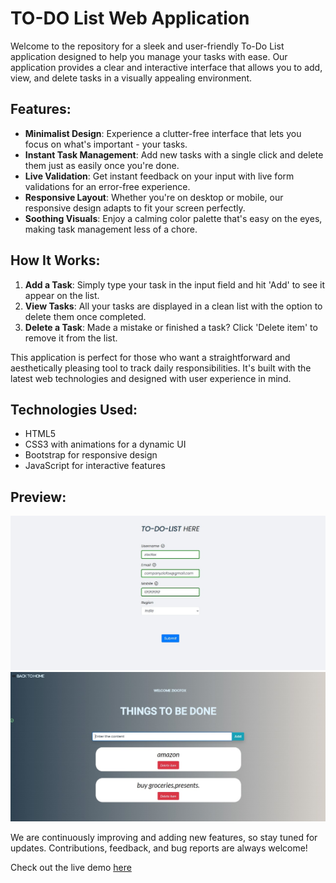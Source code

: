 # TO-DO List Web Application

Welcome to the repository for a sleek and user-friendly To-Do List application designed to help you manage your tasks with ease. Our application provides a clear and interactive interface that allows you to add, view, and delete tasks in a visually appealing environment.

## Features:
- **Minimalist Design**: Experience a clutter-free interface that lets you focus on what's important - your tasks.
- **Instant Task Management**: Add new tasks with a single click and delete them just as easily once you're done.
- **Live Validation**: Get instant feedback on your input with live form validations for an error-free experience.
- **Responsive Layout**: Whether you're on desktop or mobile, our responsive design adapts to fit your screen perfectly.
- **Soothing Visuals**: Enjoy a calming color palette that's easy on the eyes, making task management less of a chore.

## How It Works:
1. **Add a Task**: Simply type your task in the input field and hit 'Add' to see it appear on the list.
2. **View Tasks**: All your tasks are displayed in a clean list with the option to delete them once completed.
3. **Delete a Task**: Made a mistake or finished a task? Click 'Delete item' to remove it from the list.

This application is perfect for those who want a straightforward and aesthetically pleasing tool to track daily responsibilities. It's built with the latest web technologies and designed with user experience in mind.

## Technologies Used:
- HTML5
- CSS3 with animations for a dynamic UI
- Bootstrap for responsive design
- JavaScript for interactive features

## Preview:
![](preview1.jpg) 
![](preview2.jpg) 

We are continuously improving and adding new features, so stay tuned for updates. Contributions, feedback, and bug reports are always welcome!

Check out the live demo [here]([link-to-demo](https://abishekbalance.github.io/web_sticky_notes/)https://abishekbalance.github.io/web_sticky_notes/) 
